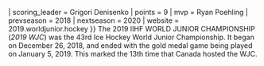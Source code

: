 | scoring_leader = Grigori Denisenko | points = 9 | mvp = Ryan Poehling | prevseason = 2018 | nextseason = 2020 | website = 2019.worldjunior.hockey }} The 2019 IIHF WORLD JUNIOR CHAMPIONSHIP (_2019 WJC_) was the 43rd Ice Hockey World Junior Championship. It began on December 26, 2018, and ended with the gold medal game being played on January 5, 2019. This marked the 13th time that Canada hosted the WJC.
